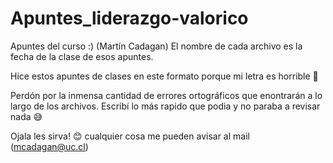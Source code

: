 # Apuntes_liderazgo-valorico
Apuntes del curso :) (Martín Cadagan) 
El nombre de cada archivo es la fecha de la clase de esos apuntes.

Hice estos apuntes de clases en este formato porque mi letra es horrible 😬

Perdón por la inmensa cantidad de errores ortográficos que enontrarán a lo largo de los archivos. Escribí lo más rapido que podia y no paraba a revisar nada  😅

Ojala les sirva! 😊 cualquier cosa me pueden avisar al mail (mcadagan@uc.cl)
